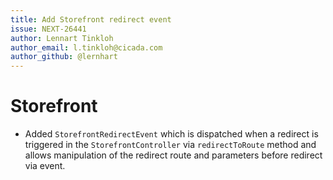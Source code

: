 ```yaml
---
title: Add Storefront redirect event
issue: NEXT-26441
author: Lennart Tinkloh
author_email: l.tinkloh@cicada.com
author_github: @lernhart
---
```

# Storefront
* Added `StorefrontRedirectEvent` which is dispatched when a redirect is triggered in the `StorefrontController` via `redirectToRoute` method and allows manipulation of the redirect route and parameters before redirect via event.
